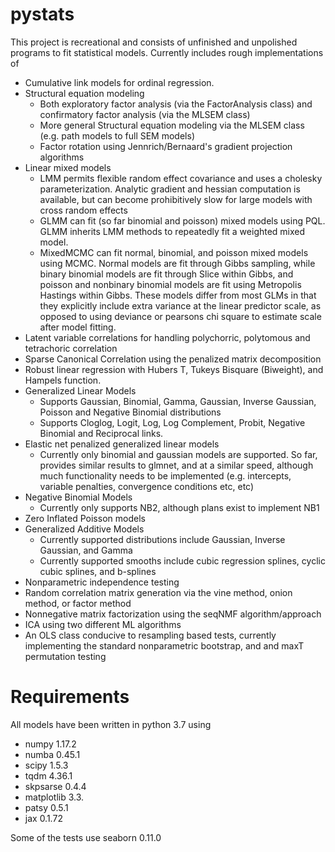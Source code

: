 # pystats
This project is recreational and consists of unfinished and unpolished programs to fit statistical models. Currently includes rough implementations of 
- Cumulative link models for ordinal regression.  
- Structural equation modeling
 	- Both exploratory factor analysis (via the FactorAnalysis class) and confirmatory factor analysis (via the MLSEM class)
 	- More general Structural equation modeling via the MLSEM class (e.g. path models to full SEM models)
 	- Factor rotation using Jennrich/Bernaard's gradient projection algorithms
- Linear mixed models 
	- LMM permits flexible random effect covariance and uses a cholesky parameterization.  Analytic gradient and hessian computation is available, but can become prohibitively slow for large models with cross random effects
	 - GLMM can fit (so far binomial and poisson) mixed models using PQL.  GLMM inherits LMM methods to repeatedly fit a weighted mixed model.
	 - MixedMCMC can fit normal, binomial, and poisson mixed models using MCMC.  Normal models are fit through Gibbs sampling, while binary binomial models are fit through Slice within Gibbs, and poisson and nonbinary binomial models are fit using Metropolis Hastings within Gibbs. These models differ from most GLMs in that they explicitly include extra variance at the linear predictor scale, as opposed to using deviance or pearsons chi square to estimate scale after model fitting.
- Latent variable correlations for handling polychorric, polytomous and tetrachoric correlation
- Sparse Canonical Correlation using the penalized matrix decomposition
- Robust linear regression with Hubers T, Tukeys Bisquare (Biweight), and Hampels function.
- Generalized Linear Models 
	- Supports Gaussian, Binomial, Gamma, Gaussian, Inverse Gaussian, Poisson and Negative Binomial distributions
	- Supports Cloglog, Logit, Log, Log Complement, Probit, Negative Binomial and Reciprocal links.
- Elastic net penalized generalized linear models
	- Currently only binomial and gaussian models are supported.  So far, provides similar results to glmnet, and at a similar speed, although much functionality needs to be implemented (e.g. intercepts, variable penalties, convergence conditions etc, etc)
- Negative Binomial Models
 	- Currently only supports NB2, although plans exist to implement NB1 
- Zero Inflated Poisson models
- Generalized Additive Models
	- Currently supported distributions include Gaussian, Inverse Gaussian, and Gamma
	- Currently supported smooths include cubic regression splines, cyclic cubic splines, and b-splines
- Nonparametric independence testing
- Random correlation matrix generation via the vine method, onion method, or factor method
- Nonnegative matrix factorization using the seqNMF algorithm/approach
- ICA using two different ML algorithms
- An OLS class conducive to resampling based tests, currently implementing the standard nonparametric bootstrap, and and maxT permutation testing
# Requirements
All models have been written in python 3.7 using
- numpy 1.17.2
- numba 0.45.1
- scipy 1.5.3
- tqdm 4.36.1
- skpsarse 0.4.4
- matplotlib 3.3.
- patsy 0.5.1
- jax 0.1.72

Some of the tests use seaborn 0.11.0


